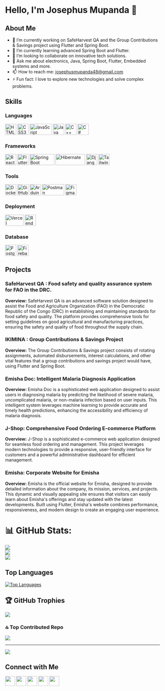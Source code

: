 # Hello, I'm Josephus Mupanda 👋

## About Me
- 🔭 I’m currently working on SafeHarvest QA and the Group Contributions & Savings project using Flutter and Spring Boot.
- 🌱 I’m currently learning advanced Spring Boot and Flutter.
- 👯 I’m looking to collaborate on innovative tech solutions.
- 💬 Ask me about electronics, Java, Spring Boot, Flutter, Embedded systems and more.
- 📫 How to reach me: josephusmupanda48@gmail.com
- ⚡ Fun fact: I love to explore new technologies and solve complex problems.

## Skills

### Languages
<p align="left">
<a href="https://developer.mozilla.org/en-US/docs/Web/HTML" target="_blank" rel="noreferrer"><img src="https://raw.githubusercontent.com/danielcranney/readme-generator/main/public/icons/skills/html5-colored.svg" width="36" height="36" alt="HTML5" /></a>
<a href="https://developer.mozilla.org/en-US/docs/Web/CSS" target="_blank" rel="noreferrer"><img src="https://raw.githubusercontent.com/danielcranney/readme-generator/main/public/icons/skills/css3-colored.svg" width="36" height="36" alt="CSS3" /></a>
<a href="https://developer.mozilla.org/en-US/docs/Web/JavaScript" target="_blank" rel="noreferrer"><img src="https://raw.githubusercontent.com/danielcranney/readme-generator/main/public/icons/skills/javascript-colored.svg" width="72" height="36" alt="JavaScript" /></a>
<a href="https://www.oracle.com/java/" target="_blank" rel="noreferrer"><img src="https://raw.githubusercontent.com/danielcranney/readme-generator/main/public/icons/skills/java-colored.svg" width="36" height="36" alt="Java" /></a>
<a href="https://www.cplusplus.com/" target="_blank" rel="noreferrer"><img src="https://raw.githubusercontent.com/danielcranney/readme-generator/main/public/icons/skills/cplusplus-colored.svg" width="36" height="36" alt="C++" /></a>
<a href="https://docs.microsoft.com/en-us/dotnet/csharp/" target="_blank" rel="noreferrer"><img src="https://raw.githubusercontent.com/danielcranney/readme-generator/main/public/icons/skills/csharp-colored.svg" width="36" height="36" alt="C#" /></a>
</p>

### Frameworks
<p align="left">
<a href="https://reactjs.org/" target="_blank" rel="noreferrer"><img src="https://raw.githubusercontent.com/danielcranney/readme-generator/main/public/icons/skills/react-colored.svg" width="36" height="36" alt="React" /></a>
<a href="https://flutter.dev/" target="_blank" rel="noreferrer"><img src="https://raw.githubusercontent.com/danielcranney/readme-generator/main/public/icons/skills/flutter-colored.svg" width="36" height="36" alt="Flutter" /></a>
<a href="https://spring.io/projects/spring-boot" target="_blank" rel="noreferrer"><img src="https://img.shields.io/badge/Spring%20Boot-6DB33F?logo=springboot&logoColor=white&style=for-the-badge" width="80" height="36" alt="Spring Boot" /></a>
<a href="https://www.hibernate.org/" target="_blank" rel="noreferrer"><img src="https://img.shields.io/badge/Hibernate-59666C?logo=hibernate&logoColor=white&style=for-the-badge" width="96" height="36" alt="Hibernate" /></a>
<a href="https://www.djangoproject.com/" target="_blank" rel="noreferrer"><img src="https://raw.githubusercontent.com/danielcranney/readme-generator/main/public/icons/skills/django-colored.svg" width="36" height="36" alt="Django" /></a>
<a href="https://tailwindcss.com/" target="_blank" rel="noreferrer"><img src="https://raw.githubusercontent.com/danielcranney/readme-generator/main/public/icons/skills/tailwindcss-colored.svg" width="36" height="36" alt="TailwindCSS" /></a>
</p>

### Tools
<p align="left">
<a href="https://www.docker.com/" target="_blank" rel="noreferrer"><img src="https://raw.githubusercontent.com/danielcranney/readme-generator/main/public/icons/skills/docker-colored.svg" width="36" height="36" alt="Docker" /></a>
<a href="https://github.com/" target="_blank" rel="noreferrer"><img src="https://raw.githubusercontent.com/danielcranney/readme-generator/main/public/icons/socials/github.svg" width="36" height="36" alt="GitHub" /></a>
<a href="https://www.arduino.cc/" target="_blank" rel="noreferrer"><img src="https://raw.githubusercontent.com/danielcranney/readme-generator/main/public/icons/skills/arduino-colored.svg" width="36" height="36" alt="Arduino" /></a>
<a href="https://www.postman.com/" target="_blank" rel="noreferrer"><img src="https://img.shields.io/badge/Postman-FF6C37?logo=postman&logoColor=white&style=for-the-badge" width="72" height="36" alt="Postman" /></a>
<a href="https://www.figma.com/" target="_blank" rel="noreferrer"><img src="https://raw.githubusercontent.com/danielcranney/readme-generator/main/public/icons/skills/figma-colored.svg" width="36" height="36" alt="Figma" /></a>
</p>

### Deployment
<p align="left">
<a href="https://vercel.com/" target="_blank" rel="noreferrer"><img src="https://img.shields.io/badge/Vercel-000000?logo=vercel&logoColor=white&style=for-the-badge" width="60" height="36" alt="Vercel" /></a>
<a href="https://render.com/" target="_blank" rel="noreferrer"><img src="https://raw.githubusercontent.com/danielcranney/readme-generator/main/public/icons/skills/render-colored.svg" width="36" height="36" alt="Render" /></a>
</p>

### Database
<p align="left">
<a href="https://www.postgresql.org/" target="_blank" rel="noreferrer"><img src="https://raw.githubusercontent.com/danielcranney/readme-generator/main/public/icons/skills/postgresql-colored.svg" width="36" height="36" alt="PostgreSQL" /></a>
<a href="https://firebase.google.com/" target="_blank" rel="noreferrer"><img src="https://raw.githubusercontent.com/danielcranney/readme-generator/main/public/icons/skills/firebase-colored.svg" width="36" height="36" alt="Firebase" /></a>
</p>

## Projects

### SafeHarvest QA : Food safety and quality assurance system for FAO in the DRC.
**Overview:**
SafeHarvest QA is an advanced software solution designed to assist the Food and Agriculture Organization (FAO) in the Democratic Republic of the Congo (DRC) in establishing and maintaining standards for food safety and quality. The platform provides comprehensive tools for setting guidelines on good agricultural and manufacturing practices, ensuring the safety and quality of food throughout the supply chain.

### IKIMINA : Group Contributions & Savings Project
**Overview:**
The Group Contributions & Savings project consists of rotating assignments, automated disbursements, interest calculations, and other vital features that a group contributions and savings project would have, using Flutter and Spring Boot.

### Emisha Doc: Intelligent Malaria Diagnosis Application
**Overview:**
Emisha Doc is a sophisticated web application designed to assist users in diagnosing malaria by predicting the likelihood of severe malaria, uncomplicated malaria, or non-malaria infection based on user inputs. This intelligent system leverages machine learning to provide accurate and timely health predictions, enhancing the accessibility and efficiency of malaria diagnosis.

### J-Shop: Comprehensive Food Ordering E-commerce Platform
**Overview:**
J-Shop is a sophisticated e-commerce web application designed for seamless food ordering and management. This project leverages modern technologies to provide a responsive, user-friendly interface for customers and a powerful administrative dashboard for efficient management.

### Emisha: Corporate Website for Emisha
**Overview:**
Emisha is the official website for Emisha, designed to provide detailed information about the company, its mission, services, and projects. This dynamic and visually appealing site ensures that visitors can easily learn about Emisha's offerings and stay updated with the latest developments. Built using Flutter, Emisha's website combines performance, responsiveness, and modern design to create an engaging user experience.

# 📊 GitHub Stats:
![](https://github-readme-stats.vercel.app/api?username=josephus-mupanda&theme=merko&hide_border=false&include_all_commits=true&count_private=true)<br/>
![](https://github-readme-streak-stats.herokuapp.com/?user=josephus-mupanda&theme=merko&hide_border=false)<br/>
![](https://github-readme-stats.vercel.app/api/top-langs/?username=josephus-mupanda&theme=merko&hide_border=false&include_all_commits=true&count_private=true&layout=compact)


## Top Languages
<a href="https://github.com/josephus-mupanda" align="left">
<img src="https://github-readme-stats.vercel.app/api/top-langs/?username=josephus-mupanda&langs_count=10&title_color=0891b2&text_color=ffffff&icon_color=0891b2&bg_color=1c1917&hide_border=true&locale=en&custom_title=Top%20%Languages&count_private=true" alt="Top Languages" />
</a>

## 🏆 GitHub Trophies
![](https://github-profile-trophy.vercel.app/?username=josephus-mupanda&theme=gruvbox&no-frame=false&no-bg=true&margin-w=4)

### 🔝 Top Contributed Repo
![](https://github-contributor-stats.vercel.app/api?username=josephus-mupanda&limit=5&theme=dark&combine_all_yearly_contributions=true)

---
[![](https://visitcount.itsvg.in/api?id=josephus-mupanda&icon=0&color=0)](https://visitcount.itsvg.in)
                  

## Connect with Me
<p align="left">
<a href="https://www.github.com/josephus-mupanda" target="_blank" rel="noreferrer"><img src="https://raw.githubusercontent.com/danielcranney/readme-generator/main/public/icons/socials/github.svg" width="32" height="32" /></a>
<a href="https://www.linkedin.com/in/mupandalubuto" target="_blank" rel="noreferrer"><img src="https://raw.githubusercontent.com/danielcranney/readme-generator/main/public/icons/socials/linkedin.svg" width="32" height="32" /></a>
<a href="https://twitter.com/mupandalubuto" target="_blank" rel="noreferrer"><img src="https://raw.githubusercontent.com/danielcranney/readme-generator/main/public/icons/socials/twitter.svg" width="32" height="32" /></a>
<a href="https://www.instagram.com/josephus_mupanda" target="_blank" rel="noreferrer"><img src="https://raw.githubusercontent.com/danielcranney/readme-generator/main/public/icons/socials/instagram.svg" width="32" height="32" /></a>
<a href="https://www.facebook.com/josephus.mupanda" target="_blank" rel="noreferrer"><img src="https://raw.githubusercontent.com/danielcranney/readme-generator/main/public/icons/socials/facebook.svg" width="32" height="32" /></a>
</p>

